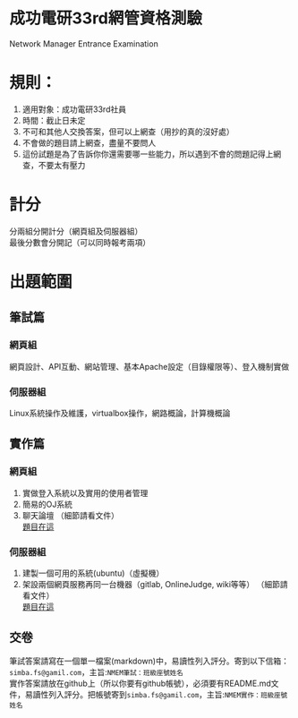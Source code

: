 # 成功電研33rd網管資格測驗 #
Network Manager Entrance Examination
# 規則： #
1. 適用對象：成功電研33rd社員
2. 時間：截止日未定
3. 不可和其他人交換答案，但可以上網查（用抄的真的沒好處）
4. 不會做的題目請上網查，盡量不要問人
5. 這份試題是為了告訴你你還需要哪一些能力，所以遇到不會的問題記得上網查，不要太有壓力
# 計分 #
分兩組分開計分（網頁組及伺服器組）  
最後分數會分開記（可以同時報考兩項）
# 出題範圍 #
## 筆試篇 ##
### 網頁組 ###
網頁設計、API互動、網站管理、基本Apache設定（目錄權限等）、登入機制實做
### 伺服器組 ###
Linux系統操作及維護，virtualbox操作，網路概論，計算機概論
## 實作篇 ##
### 網頁組 ###
1. 實做登入系統以及實用的使用者管理
2. 簡易的OJ系統
3. 聊天論壇
（細節請看文件）  
[題目在這](./web/README.md)
### 伺服器組 ###
1. 建製一個可用的系統(ubuntu)（虛擬機）
2. 架設兩個網頁服務再同一台機器（gitlab, OnlineJudge, wiki等等）
（細節請看文件）  
[題目在這](./server/README.md)
## 交卷 ##
筆試答案請寫在一個單一檔案(markdown)中，易讀性列入評分。寄到以下信箱：`simba.fs@gamil.com`，主旨:`NMEM筆試：班級座號姓名`  
實作答案請放在github上（所以你要有github帳號），必須要有README.md文件，易讀性列入評分。把帳號寄到`simba.fs@gamil.com`，主旨:`NMEM實作：班級座號姓名`
